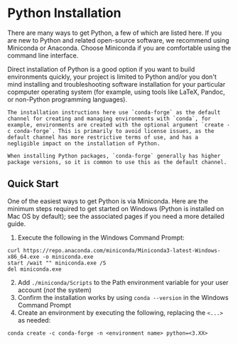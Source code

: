 # Python Installation

There are many ways to get Python, a few of which are listed here. If you are new to Python and related open-source software, we recommend using Miniconda or Anaconda. Choose Miniconda if you are comfortable using the command line interface.

Direct installation of Python is a good option if you want to build environments quickly, your project is limited to Python and/or you don't mind installing and troubleshooting software installation for your particular copmputer operating system (for example, using tools like LaTeX, Pandoc, or non-Python programming languages).

```{note}
The installation instructions here use `conda-forge` as the default channel for creating and managing environments with `conda`, for example, environments are created with the optional argument `create -c conda-forge`. This is primarily to avoid license issues, as the default channel has more restrictive terms of use, and has a negligible impact on the installation of Python.

When installing Python packages, `conda-forge` generally has higher package versions, so it is common to use this as the default channel.
```

## Quick Start

One of the easiest ways to get Python is via Miniconda. Here are the minimum steps required to get started on Windows (Python is installed on Mac OS by default); see the associated pages if you need a more detailed guide.

1. Execute the following in the Windows Command Prompt:

```
curl https://repo.anaconda.com/miniconda/Miniconda3-latest-Windows-x86_64.exe -o miniconda.exe
start /wait "" miniconda.exe /S
del miniconda.exe
```

2. Add `./miniconda/Scripts` to the Path environment variable for your user account (_not_ the system)
3. Confirm the installation works by using `conda --version` in the Windows Command Prompt
4. Create an environment by executing the following, replacing the `<...>` as needed:
```
conda create -c conda-forge -n <environment name> python=<3.XX>
```
